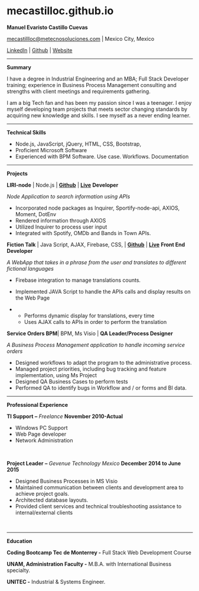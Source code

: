 # mecastilloc.github.io



**Manuel Evaristo Castillo Cuevas**

[mecastillloc@metecnosoluciones.com](mailto:mecastillloc@metecnosuciones.com)  | Mexico City, Mexico

[LinkedIn](https://www.linkedin.com/in/manuel-castillo-b01b0217) | [Github](https://github.com/mecastilloc) | [Website](https://mecastilloc.github.io/)



------



**Summary**

I have a degree in Industrial Engineering and an MBA; Full Stack Developer training; experience in Business Process Management consulting and strengths with client meetings and requirements gathering.

I am a big Tech fan and has been my passion since I was a teenager. I enjoy myself developing team projects that meets sector changing standards by acquiring new knowledge and skills. I see myself as a never ending learner.



------



**Technical Skills**

- Node.js, JavaScript, jQuery, HTML, CSS, Bootstrap,
- Proficient Microsoft Software
- Experienced with BPM Software. Use case. Workflows. Documentation



------



**Projects**

**LIRI-node** | Node.js |  [**Github**](https://github.com/mecastilloc/liri-node-app) |  [**Live**](https://youtu.be/5aV5udYJc1o)	     **Developer**

*Node Application to search information using APIs*

- Incorporated node packages as Inquirer, Sportify-node-api, AXIOS, Moment, DotEnv
- Rendered information through AXIOS
- Utilized Inquirer to process user input
- Integrated with Spotify, OMDb and Bands in Town APIs.

**Fiction Talk** | Java Script, AJAX, Firebase, CSS, |  [**Github**](https://github.com/jorgejmt23/Project-1) |  [**Live**](https://mecastilloc.github.io/project-1-personal/index.html)          **Front End Developer**

*A WebApp that takes in a phrase from the user and translates to different fictional languages*

- Firebase integration to manage translations counts.

- Implemented JAVA Script to handle the APIs calls and display results on the Web Page

- - Performs dynamic display for translations, every time
  - Uses AJAX calls to APIs in order to perform the translation

**Service Orders BPM**| BPM, Ms Visio |		            **QA Leader/Process Designer**

*A Business Process Management application to handle incoming service orders*

- Designed workflows to adapt the program to the administrative process.
- Managed project priorities, including bug tracking and feature implementation, using Ms Project
- Designed QA Business Cases to perform tests
- Performed QA to identify bugs in Workflow and / or forms and BI data.



------



**Professional Experience** 	

**TI Support** **–** *Freelance*					                            **November 2010-Actual**	

- Windows PC Support
- Web Page developer
- Network Administration

​	 	 	

**Project Leader** **–**  *Gevenue Technology Mexico*                                       **December 2014 to June 2015** 	

- Designed Business Processes in MS Visio	
- Maintained communication between clients and development area to achieve project goals.
- Architected database layouts.
- Provided client services and technical troubleshooting assistance to internal/external clients

​	 	 	



------



**Education**

**Coding Bootcamp Tec de Monterrey -** Full Stack Web Development Course	

**UNAM, Administration Faculty -** M.B.A. with International Business specialty.	

**UNITEC -** Industrial & Systems Engineer.